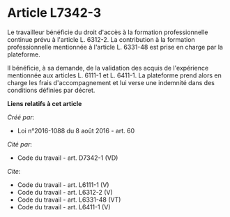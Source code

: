 # Article L7342-3

Le travailleur bénéficie du droit d'accès à la formation professionnelle continue prévu à l'article L. 6312-2. La
contribution à la formation professionnelle mentionnée à l'article L. 6331-48 est prise en charge par la plateforme. 

Il bénéficie, à sa demande, de la validation des acquis de l'expérience mentionnée aux articles L. 6111-1 et L. 6411-1. La
plateforme prend alors en charge les frais d'accompagnement et lui verse une indemnité dans des conditions définies par
décret.

**Liens relatifs à cet article**

_Créé par_:

  - Loi n°2016-1088 du 8 août 2016 - art. 60

_Cité par_:

  - Code du travail - art. D7342-1 (VD)

_Cite_:

  - Code du travail - art. L6111-1 (V)
  - Code du travail - art. L6312-2 (V)
  - Code du travail - art. L6331-48 (VT)
  - Code du travail - art. L6411-1 (V)

